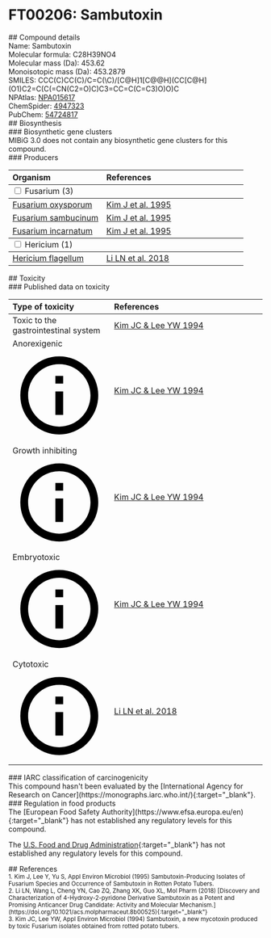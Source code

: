 
# FT00206: Sambutoxin
<div class="molecule_image" style="float:left">
<img data-smiles= CCC(C)CC(C)/C=C(\C)[C@@H]1O[C@H](C2=C(O)C(C3=CC=C(O)C=C3)=CN(C)C2=O)CC[C@H]1C data-smiles-options="{ 'width': 350, 'height': 350 }" />
</div>
## Compound details
<div style="overflow:hidden">
Name: Sambutoxin<br>
Molecular formula: C28H39NO4<br>
Molecular mass (Da): 453.62<br>
Monoisotopic mass (Da): 453.2879<br>
<div class="break_all">
SMILES: CCC(C)CC(C)/C=C(\C)/[C@H]1[C@@H](CC[C@H](O1)C2=C(C(=CN(C2=O)C)C3=CC=C(C=C3)O)O)C<br>
</div>
        NPAtlas: <a href=https://www.npatlas.org/explore/compounds/NPA015617 target="_blank">NPA015617</a><br>
        ChemSpider: <a href=https://www.chemspider.com/Chemical-Structure.4947323.html target="_blank">4947323</a><br>
        PubChem: <a href=https://pubchem.ncbi.nlm.nih.gov/compound/54724817 target="_blank">54724817</a><br>
</div>

<div markdown="block" class="section">
## Biosynthesis
<div markdown="block" class="subsection">
### Biosynthetic gene clusters
<div markdown="block" class="indented_block">
MIBiG 3.0 does not contain any biosynthetic gene clusters for this compound.
</div>
</div>

<div markdown="block" class="subsection">
### Producers
<table>
<thead>
<tr>
<th style="text-align: left;" role="columnheader" width="40%" data-sort-default>Organism</th>
<th style="text-align: left;" role="columnheader" width="60%">References</th>
</tr>
</thead>
        <tbody class="header">
        <tr>
        <td style="text-align: left;" colspan="2">
        <input type="checkbox" data-toggle="toggle" id=Fusarium>
        <label for=Fusarium>Fusarium (3)</label>
        </td>
        </tr>
        </tbody>
        <tbody class="hide">
                <tr>
                <td style="text-align: left;"><a href="https://www.ncbi.nlm.nih.gov/Taxonomy/Browser/wwwtax.cgi?mode=Info&id=5507" target="_blank">Fusarium oxysporum</a></td>
                <td style="text-align: left;"><a href="#REF00156">Kim J et al. 1995</a></td>
                </tr>
                <tr>
                <td style="text-align: left;"><a href="https://www.ncbi.nlm.nih.gov/Taxonomy/Browser/wwwtax.cgi?mode=Info&id=5128" target="_blank">Fusarium sambucinum</a></td>
                <td style="text-align: left;"><a href="#REF00156">Kim J et al. 1995</a></td>
                </tr>
                <tr>
                <td style="text-align: left;"><a href="https://www.ncbi.nlm.nih.gov/Taxonomy/Browser/wwwtax.cgi?mode=Info&id=298378" target="_blank">Fusarium incarnatum</a></td>
                <td style="text-align: left;"><a href="#REF00156">Kim J et al. 1995</a></td>
                </tr>
        </tbody>
        <tbody class="header">
        <tr>
        <td style="text-align: left;" colspan="2">
        <input type="checkbox" data-toggle="toggle" id=Hericium>
        <label for=Hericium>Hericium (1)</label>
        </td>
        </tr>
        </tbody>
        <tbody class="hide">
                <tr>
                <td style="text-align: left;"><a href="https://www.ncbi.nlm.nih.gov/Taxonomy/Browser/wwwtax.cgi?mode=Info&id=135208" target="_blank">Hericium flagellum</a></td>
                <td style="text-align: left;"><a href="#REF00401">Li LN et al. 2018</a></td>
                </tr>
        </tbody>
</table>
</div>
</div>

<div markdown="block" class="section">
## Toxicity
<div markdown="block" class="subsection">
### Published data on toxicity
<table>
<thead>
<tr>
<th style="text-align: left;" role="columnheader" width="40%" data-sort-default>Type of toxicity</th>
<th style="text-align: left;" role="columnheader" width="60%">References</th>
</tr>
</thead>
<tbody>
<tr>
<td style="text-align: left;">Toxic to the gastrointestinal system</td>
<td style="text-align: left;"><a href="#REF00157">Kim JC &amp; Lee YW 1994</a></td>
</tr>
<tr>
<td style="text-align: left;">Anorexigenic <span class="twemoji" title="Causes reduced food intake"><svg xmlns="http://www.w3.org/2000/svg" viewBox="0 0 24 24"><path d="M11 9h2V7h-2m1 13c-4.41 0-8-3.59-8-8s3.59-8 8-8 8 3.59 8 8-3.59 8-8 8m0-18A10 10 0 0 0 2 12a10 10 0 0 0 10 10 10 10 0 0 0 10-10A10 10 0 0 0 12 2m-1 15h2v-6h-2v6Z"></path></svg></span></td>
<td style="text-align: left;"><a href="#REF00157">Kim JC &amp; Lee YW 1994</a></td>
</tr>
<tr>
<td style="text-align: left;">Growth inhibiting <span class="twemoji" title="Inhibits physical growth"><svg xmlns="http://www.w3.org/2000/svg" viewBox="0 0 24 24"><path d="M11 9h2V7h-2m1 13c-4.41 0-8-3.59-8-8s3.59-8 8-8 8 3.59 8 8-3.59 8-8 8m0-18A10 10 0 0 0 2 12a10 10 0 0 0 10 10 10 10 0 0 0 10-10A10 10 0 0 0 12 2m-1 15h2v-6h-2v6Z"></path></svg></span></td>
<td style="text-align: left;"><a href="#REF00157">Kim JC &amp; Lee YW 1994</a></td>
</tr>
<tr>
<td style="text-align: left;">Embryotoxic <span class="twemoji" title="Toxic to embryos"><svg xmlns="http://www.w3.org/2000/svg" viewBox="0 0 24 24"><path d="M11 9h2V7h-2m1 13c-4.41 0-8-3.59-8-8s3.59-8 8-8 8 3.59 8 8-3.59 8-8 8m0-18A10 10 0 0 0 2 12a10 10 0 0 0 10 10 10 10 0 0 0 10-10A10 10 0 0 0 12 2m-1 15h2v-6h-2v6Z"></path></svg></span></td>
<td style="text-align: left;"><a href="#REF00157">Kim JC &amp; Lee YW 1994</a></td>
</tr>
<tr>
<td style="text-align: left;">Cytotoxic <span class="twemoji" title="Toxic to cells"><svg xmlns="http://www.w3.org/2000/svg" viewBox="0 0 24 24"><path d="M11 9h2V7h-2m1 13c-4.41 0-8-3.59-8-8s3.59-8 8-8 8 3.59 8 8-3.59 8-8 8m0-18A10 10 0 0 0 2 12a10 10 0 0 0 10 10 10 10 0 0 0 10-10A10 10 0 0 0 12 2m-1 15h2v-6h-2v6Z"></path></svg></span></td>
<td style="text-align: left;"><a href="#REF00401">Li LN et al. 2018</a></td>
</tr>
</tbody>
</table>
</div>

<div markdown="block" class="subsection">
### IARC classification of carcinogenicity
<div markdown="block" class="indented_block">
This compound hasn't been evaluated by the [International Agency for Research on Cancer](https://monographs.iarc.who.int/){:target="_blank"}.<br>
</div>
</div>

<div markdown="block" class="subsection">
### Regulation in food products
<div markdown="block" class="indented_block">
The [European Food Safety Authority](https://www.efsa.europa.eu/en){:target="_blank"} has not established any regulatory levels for this compound. <br>

The [U.S. Food and Drug Administration](https://www.fda.gov/){:target="_blank"} has not established any regulatory levels for this compound. <br>

</div>
</div>

</div>

<div markdown="block" class="section">
## References
<div markdown="block" style="font-size: smaller;">
<span id=REF00156>
1. Kim J, Lee Y, Yu S, Appl Environ Microbiol (1995) Sambutoxin-Producing Isolates of Fusarium Species and Occurrence of Sambutoxin in Rotten Potato Tubers.<br>
</span>

<span id=REF00401>
2. Li LN, Wang L, Cheng YN, Cao ZQ, Zhang XK, Guo XL, Mol Pharm (2018) [Discovery and Characterization of 4-Hydroxy-2-pyridone Derivative Sambutoxin as a Potent and Promising Anticancer Drug Candidate: Activity and Molecular Mechanism.](https://doi.org/10.1021/acs.molpharmaceut.8b00525){:target="_blank"}<br>
</span>

<span id=REF00157>
3. Kim JC, Lee YW, Appl Environ Microbiol (1994) Sambutoxin, a new mycotoxin produced by toxic Fusarium isolates obtained from rotted potato tubers.<br>
</span>

</div>
</div>

<script type="text/javascript" src="https://unpkg.com/smiles-drawer@2.0.1/dist/smiles-drawer.min.js"></script>
<script>
    SmiDrawer.apply();
</script>